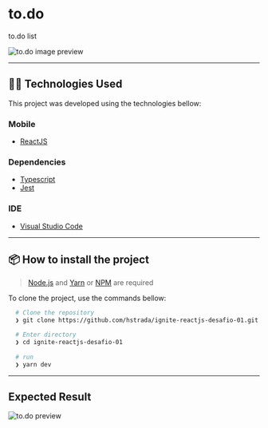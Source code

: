 # to.do

to.do list

![to.do image preview](https://github.com/hstrada/ignite-reactjs-desafio-01/blob/main/.github/assets/to.do-home.png?raw=true)

---
## 👨‍💻️ Technologies Used

This project was developed using the technologies bellow:
  
### Mobile

  - [ReactJS](https://pt-br.reactjs.org/)
  
### Dependencies

  - [Typescript](https://www.typescriptlang.org/)
  - [Jest](https://jestjs.io/)

### IDE

  - [Visual Studio Code](https://code.visualstudio.com/)

---
 
## 📦️ How to install the project

> [Node.js](https://nodejs.org/en/) and [Yarn](https://yarnpkg.com/) or [NPM](https://www.npmjs.com/) are required

To clone the project, use the commands bellow:

```bash
  # Clone the repository
  ❯ git clone https://github.com/hstrada/ignite-reactjs-desafio-01.git

  # Enter directory
  ❯ cd ignite-reactjs-desafio-01
  
  # run
  ❯ yarn dev
```

---

## Expected Result

![to.do preview](https://github.com/hstrada/ignite-reactjs-desafio-01/blob/main/.github/assets/to.do.gif?raw=true)
